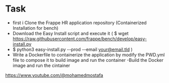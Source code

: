 # Task
- first i Clone the Frappe HR application repository (Containerized Installation for bench)
- Download the Easy Install script and execute it ( $ wget https://raw.githubusercontent.com/frappe/bench/develop/easy-install.py
- $ python3 easy-install.py --prod --email your@email.tld )
- Write a Dockerfile to containerize the application by modify the PWD.yml file to compose it to build image and run the container 
-Build the Docker image and run the cintainer

https://www.youtube.com/@mohamedmostafa
